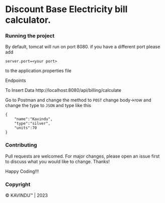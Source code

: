 # Discount Base Electricity bill calculator.

### Running the project
By default, tomcat will run on port 8080. if you have a different port please add
```
server.port=<your port>
```
to the application.properties file

Endpoints

To Insert Data
http://localhost:8080/api/billing/calculate <br>

Go to Postman and change the method to `POST` change body->row and change the type to `JSON` and type like this

```
{
    "name":"Kavindu",
    "type":"silver",
    "units":70
}
```



### Contributing
Pull requests are welcomed. For major changes, please open an issue first to discuss what you would like to change. Thanks!

Happy Coding!!!

### Copyright
© KAVINDU™ | 2023
